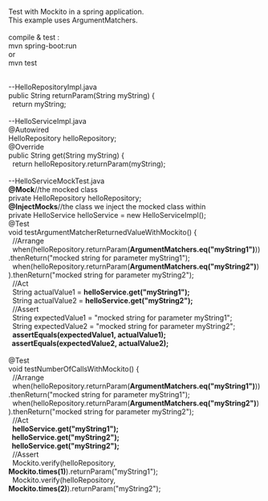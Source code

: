 Test with Mockito in a spring application.<br/>
This example uses ArgumentMatchers.<br/>
<br/>
compile & test :<br/>
mvn spring-boot:run<br/>
or<br/>
mvn test<br/>

<br/>
--HelloRepositoryImpl.java<br/>
public String returnParam(String myString) {<br/>
&nbsp;&nbsp;return myString;<br/>
<br/>
--HelloServiceImpl.java<br/>
@Autowired<br/>
HelloRepository helloRepository;<br/>
@Override<br/>
public String get(String myString) {<br/>
&nbsp;&nbsp;return helloRepository.returnParam(myString);<br/>
<br/>
--HelloServiceMockTest.java<br/>
<b>@Mock</b>//the mocked class<br/>
private HelloRepository helloRepository;<br/>
<b>@InjectMocks</b>//the class we inject the mocked class within<br/>
private HelloService helloService = new HelloServiceImpl();<br/>
@Test<br/>
void testArgumentMatcherReturnedValueWithMockito() {<br/>
&nbsp;&nbsp;//Arrange<br/>
&nbsp;&nbsp;when(helloRepository.returnParam(<b>ArgumentMatchers.eq("myString1")</b>)).thenReturn("mocked string for parameter myString1");<br/>
&nbsp;&nbsp;when(helloRepository.returnParam(<b>ArgumentMatchers.eq("myString2")</b>)).thenReturn("mocked string for parameter myString2");<br/>
&nbsp;&nbsp;//Act<br/>
&nbsp;&nbsp;String actualValue1 = <b>helloService.get("myString1");</b><br/>
&nbsp;&nbsp;String actualValue2 = <b>helloService.get("myString2");</b><br/>
&nbsp;&nbsp;//Assert<br/>
&nbsp;&nbsp;String expectedValue1 = "mocked string for parameter myString1";<br/>
&nbsp;&nbsp;String expectedValue2 = "mocked string for parameter myString2";<br/>
&nbsp;&nbsp;<b>assertEquals(expectedValue1, actualValue1);<br/>
&nbsp;&nbsp;assertEquals(expectedValue2, actualValue2);</b><br/>
<br/>
@Test<br/>
void testNumberOfCallsWithMockito() {<br/>
&nbsp;&nbsp;//Arrange<br/>
&nbsp;&nbsp;when(helloRepository.returnParam(<b>ArgumentMatchers.eq("myString1")</b>)).thenReturn("mocked string for parameter myString1");<br/>
&nbsp;&nbsp;when(helloRepository.returnParam(<b>ArgumentMatchers.eq("myString2")</b>)).thenReturn("mocked string for parameter myString2");<br/>
&nbsp;&nbsp;//Act<br/>
&nbsp;&nbsp;<b>helloService.get("myString1");<br/>
&nbsp;&nbsp;helloService.get("myString2");<br/>
&nbsp;&nbsp;helloService.get("myString2");</b><br/>
&nbsp;&nbsp;//Assert<br/>
&nbsp;&nbsp;Mockito.verify(helloRepository, <b>Mockito.times(1)</b>).returnParam("myString1");<br/>
&nbsp;&nbsp;Mockito.verify(helloRepository, <b>Mockito.times(2)</b>).returnParam("myString2");<br/>
<br/>
